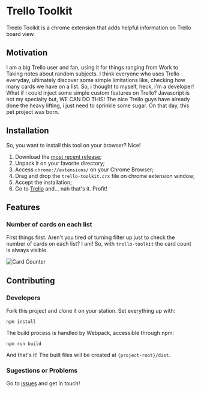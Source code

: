 # Trello Toolkit

Treelo Toolkit is a chrome extension that adds helpful information on Trello board view.

## Motivation

I am a big Trello user and fan, using it for things ranging from Work to Taking notes about random subjects. I think everyone who uses Trello everyday, ultimately discover some simple limitations like, checking how many cards we have on a list. So, i thought to myself, heck, i'm a developer! What if i could inject some simple custom features on Trello? Javascript is not my specialty but, WE CAN DO THIS! The nice Trello guys have already done the heavy lifting, i just need to sprinkle some sugar. On that day, this pet project was born.

## Installation

So, you want to install this tool on your browser? Nice!

1. Download the [most recent release](https://github.com/Miguel-Fontes/trello-toolkit/releases/download/v1.0.0/trello-toolkit.tar.gz);
2. Unpack it on your favorite directory;
3. Access `chrome://extensions/` on your Chrome Browser;
4. Drag and drop the `trello-toolkit.crx` file on chrome extension window;
5. Accept the installation;
6. Go to [Trello](https://trello.com/) and... nah that's it. Profit!

## Features

### Number of cards on each list

First things first. Aren't you tired of turning filter up just to check the number of cards on each list? I am! So, with `trello-toolkit` the card count is always visible.

![Card Counter](https://user-images.githubusercontent.com/15656072/42411561-5a2e6158-81d4-11e8-97c9-95b5afb84459.png)

## Contributing

### Developers

Fork this project and clone it on your station. Set everything up with:

``` shell
npm install
```

The build process is handled by Webpack, accessible through npm:

``` shell
npm run build
```

And that's it! The built files will be created at `{project-root}/dist`.

### Sugestions or Problems

Go to [issues](https://github.com/Miguel-Fontes/trello-toolkit/issues) and get in touch!
